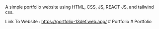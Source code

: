 A simple portfolio website using HTML, CSS, JS, REACT JS, and tailwind css.

Link To Website : https://portfolio-13def.web.app/
#   P o r t f o l i o 
 
 #   P o r t f o l i o 
 
 
